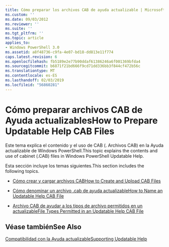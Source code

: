 ```yaml
---
title: Cómo preparar los archivos CAB de ayuda actualizable | Microsoft Docs
ms.custom: ''
ms.date: 09/03/2012
ms.reviewer: ''
ms.suite: ''
ms.tgt_pltfrm: ''
ms.topic: article
applies_to:
- Windows PowerShell 3.0
ms.assetid: a8f48736-c9fa-4e07-bd18-dd813e11f774
caps.latest.revision: 6
ms.openlocfilehash: fb5189e2e77b90ddaf61386246a6f001369bfda4
ms.sourcegitcommit: b6871f21bd666f9cd71dd336bb3f844cf472b56c
ms.translationtype: MT
ms.contentlocale: es-ES
ms.lasthandoff: 02/03/2019
ms.locfileid: "56860281"
---
```

# <a name="how-to-prepare-updatable-help-cab-files"></a><span data-ttu-id="a7122-102">Cómo preparar archivos CAB de Ayuda actualizables</span><span class="sxs-lookup"><span data-stu-id="a7122-102">How to Prepare Updatable Help CAB Files</span></span>

<span data-ttu-id="a7122-103">Este tema explica el contenido y el uso de CAB (. Archivos CAB) en la Ayuda actualizable de Windows PowerShell.</span><span class="sxs-lookup"><span data-stu-id="a7122-103">This topic explains the contents and use of cabinet (.CAB) files in Windows PowerShell Updatable Help.</span></span>

<span data-ttu-id="a7122-104">Esta sección incluye los temas siguientes.</span><span class="sxs-lookup"><span data-stu-id="a7122-104">This section includes the following topics.</span></span>

- [<span data-ttu-id="a7122-105">Cómo crear y cargar archivos CAB</span><span class="sxs-lookup"><span data-stu-id="a7122-105">How to Create and Upload CAB Files</span></span>](./how-to-create-and-upload-cab-files.md)

- [<span data-ttu-id="a7122-106">Cómo denominar un archivo .cab de ayuda actualizable</span><span class="sxs-lookup"><span data-stu-id="a7122-106">How to Name an Updatable Help CAB File</span></span>](./how-to-name-an-updatable-help-cab-file.md)

- [<span data-ttu-id="a7122-107">Archivo CAB de ayudar a los tipos de archivo permitidos en un actualizable</span><span class="sxs-lookup"><span data-stu-id="a7122-107">File Types Permitted in an Updatable Help CAB File</span></span>](./file-types-permitted-in-an-updatable-help-cab-file.md)

## <a name="see-also"></a><span data-ttu-id="a7122-108">Véase también</span><span class="sxs-lookup"><span data-stu-id="a7122-108">See Also</span></span>

[<span data-ttu-id="a7122-109">Compatibilidad con la Ayuda actualizable</span><span class="sxs-lookup"><span data-stu-id="a7122-109">Supporting Updatable Help</span></span>](./supporting-updatable-help.md)